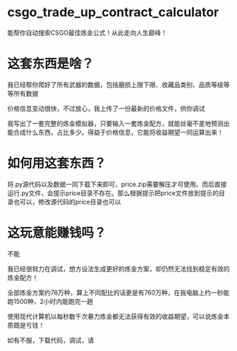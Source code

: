 # csgo_trade_up_contract_calculator
能帮你自动搜索CSGO最佳炼金公式！从此走向人生巅峰！
# 这套东西是啥？
我已经帮你爬好了所有武器的数据，包括磨损上限下限、收藏品类别、品质等级等等所有数据

价格信息变动很快，不过放心，我上传了一份最新的价格文件，供你调试

我写出了一套完整的炼金模拟器，只要输入一套炼金配方，就能丝毫不差地预测出能合成什么东西，占比多少。得益于价格信息，它能将收益期望一同运算出来！
# 如何用这套东西？
将.py源代码以及数据一同下载下来即可，price.zip需要解压才可使用。而后直接运行.py文件，会提示price目录不存在。那么根据提示把price文件放到提示的目录也可以，修改源代码的price目录也可以

# 这玩意能赚钱吗？
不能

我已经很努力在调试，想方设法生成更好的炼金方案，却仍然无法找到稳定有效的炼金配方！

全部炼金方案约76万种，算上不同配比的话更是有760万种，在我电脑上约一秒能跑1500种，2小时内能跑完一趟

使用现代计算机以每秒数千次暴力炼金都无法获得有效的收益期望，可以说炼金本质既是亏钱！

如有不服，下载代码，调试，请
